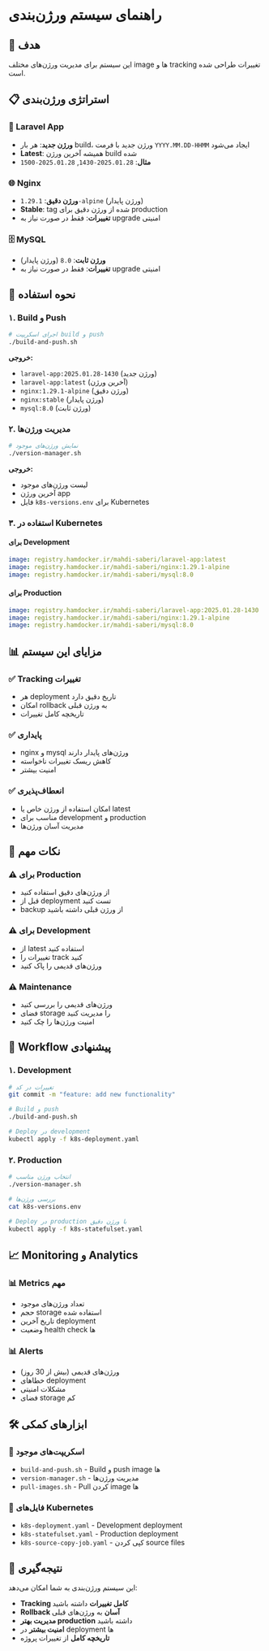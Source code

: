 # راهنمای سیستم ورژن‌بندی

## 🎯 هدف
این سیستم برای مدیریت ورژن‌های مختلف image ها و tracking تغییرات طراحی شده است.

## 📋 استراتژی ورژن‌بندی

### 🚀 Laravel App
- **ورژن جدید**: هر بار build، ورژن جدید با فرمت `YYYY.MM.DD-HHMM` ایجاد می‌شود
- **Latest**: همیشه آخرین ورژن build شده
- **مثال**: `2025.01.28-1430`, `2025.01.28-1500`

### 🌐 Nginx
- **ورژن دقیق**: `1.29.1-alpine` (ورژن پایدار)
- **Stable**: tag شده از ورژن دقیق برای production
- **تغییرات**: فقط در صورت نیاز به upgrade امنیتی

### 🗄️ MySQL
- **ورژن ثابت**: `8.0` (ورژن پایدار)
- **تغییرات**: فقط در صورت نیاز به upgrade امنیتی

## 🔧 نحوه استفاده

### ۱. Build و Push
```bash
# اجرای اسکریپت build و push
./build-and-push.sh
```

**خروجی:**
- `laravel-app:2025.01.28-1430` (ورژن جدید)
- `laravel-app:latest` (آخرین ورژن)
- `nginx:1.29.1-alpine` (ورژن دقیق)
- `nginx:stable` (ورژن پایدار)
- `mysql:8.0` (ورژن ثابت)

### ۲. مدیریت ورژن‌ها
```bash
# نمایش ورژن‌های موجود
./version-manager.sh
```

**خروجی:**
- لیست ورژن‌های موجود
- آخرین ورژن app
- فایل `k8s-versions.env` برای Kubernetes

### ۳. استفاده در Kubernetes

#### برای Development
```yaml
image: registry.hamdocker.ir/mahdi-saberi/laravel-app:latest
image: registry.hamdocker.ir/mahdi-saberi/nginx:1.29.1-alpine
image: registry.hamdocker.ir/mahdi-saberi/mysql:8.0
```

#### برای Production
```yaml
image: registry.hamdocker.ir/mahdi-saberi/laravel-app:2025.01.28-1430
image: registry.hamdocker.ir/mahdi-saberi/nginx:1.29.1-alpine
image: registry.hamdocker.ir/mahdi-saberi/mysql:8.0
```

## 📊 مزایای این سیستم

### ✅ **Tracking تغییرات**
- هر deployment تاریخ دقیق دارد
- امکان rollback به ورژن قبلی
- تاریخچه کامل تغییرات

### ✅ **پایداری**
- nginx و mysql ورژن‌های پایدار دارند
- کاهش ریسک تغییرات ناخواسته
- امنیت بیشتر

### ✅ **انعطاف‌پذیری**
- امکان استفاده از ورژن خاص یا latest
- مناسب برای development و production
- مدیریت آسان ورژن‌ها

## 🚨 نکات مهم

### ⚠️ **برای Production**
- از ورژن‌های دقیق استفاده کنید
- قبل از deployment تست کنید
- backup از ورژن قبلی داشته باشید

### ⚠️ **برای Development**
- از latest استفاده کنید
- تغییرات را track کنید
- ورژن‌های قدیمی را پاک کنید

### ⚠️ **Maintenance**
- ورژن‌های قدیمی را بررسی کنید
- فضای storage را مدیریت کنید
- امنیت ورژن‌ها را چک کنید

## 🔄 Workflow پیشنهادی

### ۱. **Development**
```bash
# تغییرات در کد
git commit -m "feature: add new functionality"

# Build و push
./build-and-push.sh

# Deploy در development
kubectl apply -f k8s-deployment.yaml
```

### ۲. **Production**
```bash
# انتخاب ورژن مناسب
./version-manager.sh

# بررسی ورژن‌ها
cat k8s-versions.env

# Deploy در production با ورژن دقیق
kubectl apply -f k8s-statefulset.yaml
```

## 📈 Monitoring و Analytics

### 📊 **Metrics مهم**
- تعداد ورژن‌های موجود
- حجم storage استفاده شده
- تاریخ آخرین deployment
- وضعیت health check ها

### 📊 **Alerts**
- ورژن‌های قدیمی (بیش از 30 روز)
- خطاهای deployment
- مشکلات امنیتی
- فضای storage کم

## 🛠️ ابزارهای کمکی

### 📝 **اسکریپت‌های موجود**
- `build-and-push.sh` - Build و push image ها
- `version-manager.sh` - مدیریت ورژن‌ها
- `pull-images.sh` - Pull کردن image ها

### 📝 **فایل‌های Kubernetes**
- `k8s-deployment.yaml` - Development deployment
- `k8s-statefulset.yaml` - Production deployment
- `k8s-source-copy-job.yaml` - کپی کردن source files

## 🎉 نتیجه‌گیری

این سیستم ورژن‌بندی به شما امکان می‌دهد:
- **Tracking کامل تغییرات** داشته باشید
- **Rollback آسان** به ورژن‌های قبلی
- **مدیریت بهتر production** داشته باشید
- **امنیت بیشتر** در deployment ها
- **تاریخچه کامل** از تغییرات پروژه 